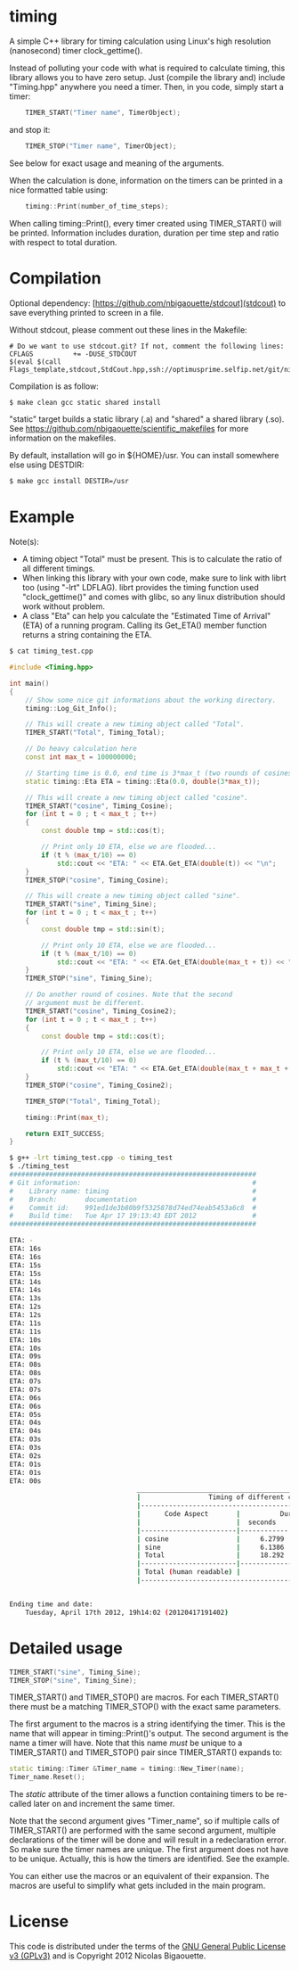 # timing
A simple C++ library for timing calculation using Linux's high resolution
(nanosecond) timer clock_gettime().

Instead of polluting your code with what is required to calculate timing,
this library allows you to have zero setup. Just (compile the library and)
include "Timing.hpp" anywhere you need a timer. Then, in you code, simply
start a timer:

``` C++
    TIMER_START("Timer name", TimerObject);
```
and stop it:

``` C++
    TIMER_STOP("Timer name", TimerObject);
```
See below for exact usage and meaning of the arguments.

When the calculation is done, information on the timers can be printed in
a nice formatted table using:

``` C++
    timing::Print(number_of_time_steps);
```

When calling timing::Print(), every timer created using TIMER_START() will
be printed. Information includes duration, duration per time step and ratio
with respect to total duration.


# Compilation
Optional dependency: [https://github.com/nbigaouette/stdcout](stdcout) to save
everything printed to screen in a file.

Without stdcout, please comment out these lines in the Makefile:

``` Make
# Do we want to use stdcout.git? If not, comment the following lines:
CFLAGS          += -DUSE_STDCOUT
$(eval $(call Flags_template,stdcout,StdCout.hpp,ssh://optimusprime.selfip.net/git/nicolas/stdcout.git))
```

Compilation is as follow:

``` bash
$ make clean gcc static shared install
```
"static" target builds a static library (.a) and "shared" a shared library (.so). See
https://github.com/nbigaouette/scientific_makefiles for more information on the makefiles.

By default, installation will go in ${HOME}/usr. You can install somewhere else
using DESTDIR:

``` bash
$ make gcc install DESTIR=/usr
```


# Example

Note(s):

* A timing object "Total" must be present. This is to calculate the ratio of all
different timings.
* When linking this library with your own code, make sure to link with librt too
  (using "-lrt" LDFLAG). librt provides the timing function used "clock_gettime()"
  and comes with glibc, so any linux distribution should work without problem.
* A class "Eta" can help you calculate the "Estimated Time of Arrival" (ETA)
  of a running program. Calling its Get_ETA() member function returns a string
  containing the ETA.

``` bash
$ cat timing_test.cpp
```

``` C++
#include <Timing.hpp>

int main()
{
    // Show some nice git informations about the working directory.
    timing::Log_Git_Info();

    // This will create a new timing object called "Total".
    TIMER_START("Total", Timing_Total);

    // Do heavy calculation here
    const int max_t = 100000000;

    // Starting time is 0.0, end time is 3*max_t (two rounds of cosines and one of sines)
    static timing::Eta ETA = timing::Eta(0.0, double(3*max_t));

    // This will create a new timing object called "cosine".
    TIMER_START("cosine", Timing_Cosine);
    for (int t = 0 ; t < max_t ; t++)
    {
        const double tmp = std::cos(t);

        // Print only 10 ETA, else we are flooded...
        if (t % (max_t/10) == 0)
            std::cout << "ETA: " << ETA.Get_ETA(double(t)) << "\n";
    }
    TIMER_STOP("cosine", Timing_Cosine);

    // This will create a new timing object called "sine".
    TIMER_START("sine", Timing_Sine);
    for (int t = 0 ; t < max_t ; t++)
    {
        const double tmp = std::sin(t);

        // Print only 10 ETA, else we are flooded...
        if (t % (max_t/10) == 0)
            std::cout << "ETA: " << ETA.Get_ETA(double(max_t + t)) << "\n";
    }
    TIMER_STOP("sine", Timing_Sine);

    // Do another round of cosines. Note that the second
    // argument must be different.
    TIMER_START("cosine", Timing_Cosine2);
    for (int t = 0 ; t < max_t ; t++)
    {
        const double tmp = std::cos(t);

        // Print only 10 ETA, else we are flooded...
        if (t % (max_t/10) == 0)
            std::cout << "ETA: " << ETA.Get_ETA(double(max_t + max_t + t)) << "\n";
    }
    TIMER_STOP("cosine", Timing_Cosine2);

    TIMER_STOP("Total", Timing_Total);

    timing::Print(max_t);

    return EXIT_SUCCESS;
}

```

``` bash
$ g++ -lrt timing_test.cpp -o timing_test
$ ./timing_test
##############################################################
# Git information:                                           #
#    Library name: timing                                    #
#    Branch:       documentation                             #
#    Commit id:    991ed1de3b80b9f5325878d74ed74eab5453a6c8  #
#    Build time:   Tue Apr 17 19:13:43 EDT 2012              #
##############################################################

ETA: -
ETA: 16s
ETA: 16s
ETA: 15s
ETA: 15s
ETA: 14s
ETA: 14s
ETA: 13s
ETA: 12s
ETA: 12s
ETA: 11s
ETA: 11s
ETA: 10s
ETA: 10s
ETA: 09s
ETA: 08s
ETA: 08s
ETA: 07s
ETA: 07s
ETA: 06s
ETA: 06s
ETA: 05s
ETA: 04s
ETA: 04s
ETA: 03s
ETA: 03s
ETA: 02s
ETA: 01s
ETA: 01s
ETA: 00s
                                ____________________________________________________________________
                                |                 Timing of different code aspects                 |
                                |------------------------------------------------------------------|
                                |      Code Aspect       |          Duration          | Percentage |
                                |                        |  seconds   | per time step | over total |
                                |------------------------|------------|---------------|------------|
                                | cosine                 |     6.2799 |    6.2799e-08 |      34.33 |
                                | sine                   |     6.1386 |   6.13859e-08 |      33.56 |
                                | Total                  |     18.292 |   1.82923e-07 |      -     |
                                |------------------------|-----------------------------------------|
                                | Total (human readable) |                                     18s |
                                |------------------------------------------------------------------|


Ending time and date:
    Tuesday, April 17th 2012, 19h14:02 (20120417191402)
```

# Detailed usage

``` C++
TIMER_START("sine", Timing_Sine);
TIMER_STOP("sine", Timing_Sine);
```

TIMER_START() and TIMER_STOP() are macros. For each TIMER_START() there must be a matching
TIMER_STOP() with the exact same parameters.

The first argument to the macros is a string identifying the timer. This
is the name that will appear in timing::Print()'s output.
The second argument is the name a timer will have. Note that this name
_must_ be unique to a TIMER_START() and TIMER_STOP() pair since TIMER_START()
expands to:

``` C++
static timing::Timer &Timer_name = timing::New_Timer(name);
Timer_name.Reset();
```

The *static* attribute of the timer allows a function containing timers
to be re-called later on and increment the same timer.

Note that the second argument gives "Timer_name", so if multiple calls
of TIMER_START() are performed with the same second argument, multiple
declarations of the timer will be done and will result in a redeclaration error.
So make sure the timer names are unique. The first argument does not have to be
unique. Actually, this is how the timers are identified. See the example.

You can either use the macros or an equivalent of their expansion. The macros
are useful to simplify what gets included in the main program.


# License

This code is distributed under the terms of the [GNU General Public License v3 (GPLv3)](http://www.gnu.org/licenses/gpl.html) and is Copyright 2012 Nicolas Bigaouette.

